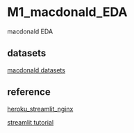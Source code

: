 # M1_macdonald_EDA

macdonald EDA

## datasets

[macdonald datasets](https://www.kaggle.com/mcdonalds/nutrition-facts)

## reference

[heroku_streamlit_nginx](https://github.com/Taxuspt/heroku_streamlit_nginx)

[streamlit tutorial](https://towardsdatascience.com/a-quick-tutorial-on-how-to-deploy-your-streamlit-app-to-heroku-874e1250dadd)
